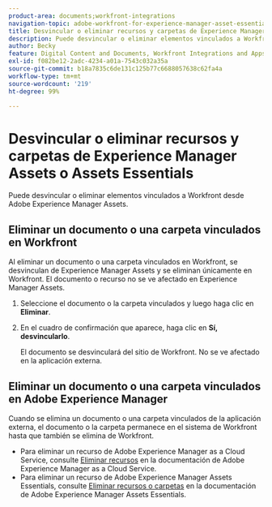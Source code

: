 ```yaml
---
product-area: documents;workfront-integrations
navigation-topic: adobe-workfront-for-experience-manager-asset-essentials
title: Desvincular o eliminar recursos y carpetas de Experience Manager Assets o Assets Essentials
description: Puede desvincular o eliminar elementos vinculados a Workfront desde Adobe Experience Manager Assets.
author: Becky
feature: Digital Content and Documents, Workfront Integrations and Apps
exl-id: f082be12-2adc-4234-a01a-7543c032a35a
source-git-commit: b18a7835c6de131c125b77c6688057638c62fa4a
workflow-type: tm+mt
source-wordcount: '219'
ht-degree: 99%

---
```


# Desvincular o eliminar recursos y carpetas de Experience Manager Assets o Assets Essentials

Puede desvincular o eliminar elementos vinculados a Workfront desde Adobe Experience Manager Assets.

## Eliminar un documento o una carpeta vinculados en Workfront

Al eliminar un documento o una carpeta vinculados en Workfront, se desvinculan de Experience Manager Assets y se eliminan únicamente en Workfront. El documento o recurso no se ve afectado en Experience Manager Assets.

1. Seleccione el documento o la carpeta vinculados y luego haga clic en **Eliminar**.
1. En el cuadro de confirmación que aparece, haga clic en **Sí, desvincularlo**.

   El documento se desvinculará del sitio de Workfront. No se ve afectado en la aplicación externa.

## Eliminar un documento o una carpeta vinculados en Adobe Experience Manager

Cuando se elimina un documento o una carpeta vinculados de la aplicación externa, el documento o la carpeta permanece en el sistema de Workfront hasta que también se elimina de Workfront.

* Para eliminar un recurso de Adobe Experience Manager as a Cloud Service, consulte [Eliminar recursos](https://experienceleague.adobe.com/en/docs/experience-manager-cloud-service/content/assets/manage/manage-digital-assets#delete-assets) en la documentación de Adobe Experience Manager as a Cloud Service.
* Para eliminar un recurso de Adobe Experience Manager Assets Essentials, consulte [Eliminar recursos o carpetas](https://experienceleague.adobe.com/en/docs/experience-manager-assets-essentials/help/add-delete#delete-assets) en la documentación de Adobe Experience Manager Assets Essentials.














<!--
28
Late I have seen queries in multiple posts in support channels where they have questions …
How to delete linked assets/folder from Workfront side?
What happens if linked assets/folders are deleted on AEM side? etc
-->
